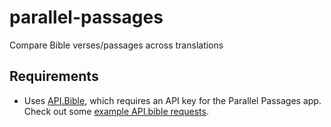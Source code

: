 # parallel-passages
Compare Bible verses/passages across translations

## Requirements

* Uses [API.Bible](https://scripture.api.bible), which requires an API key for the Parallel Passages app. Check out some [example API.bible requests](test/examples.md).

